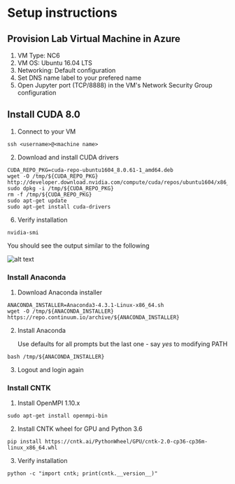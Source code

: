# Setup instructions
## Provision Lab Virtual Machine in Azure
1. VM Type: NC6  
2. VM OS: Ubuntu 16.04 LTS
3. Networking: Default configuration
4. Set DNS name label to your prefered name
5. Open Jupyter port (TCP/8888) in the VM's Network Security Group configuration
## Install CUDA 8.0
1. Connect to your VM
```
ssh <username>@<machine name>
```
2. Download and install CUDA drivers
```
CUDA_REPO_PKG=cuda-repo-ubuntu1604_8.0.61-1_amd64.deb
wget -O /tmp/${CUDA_REPO_PKG} http://developer.download.nvidia.com/compute/cuda/repos/ubuntu1604/x86_64/${CUDA_REPO_PKG} 
sudo dpkg -i /tmp/${CUDA_REPO_PKG}
rm -f /tmp/${CUDA_REPO_PKG}
sudo apt-get update
sudo apt-get install cuda-drivers
```
6. Verify installation
```
nvidia-smi
```
You should see the output similar to the following

![alt text](https://docs.microsoft.com/en-us/azure/virtual-machines/linux/media/n-series-driver-setup/smi.png)

### Install Anaconda
1. Download Anaconda installer
```
ANACONDA_INSTALLER=Anaconda3-4.3.1-Linux-x86_64.sh
wget -O /tmp/${ANACONDA_INSTALLER} https://repo.continuum.io/archive/${ANACONDA_INSTALLER}

```
2. Install Anaconda 
   
   Use defaults for all prompts but the last one - say *yes* to modifying PATH
```
bash /tmp/${ANACONDA_INSTALLER}
```

3. Logout and login again
   

### Install CNTK
1. Install OpenMPI 1.10.x
```
sudo apt-get install openmpi-bin
```
2. Install CNTK wheel for GPU and Python 3.6
```
pip install https://cntk.ai/PythonWheel/GPU/cntk-2.0-cp36-cp36m-linux_x86_64.whl
```
3. Verify installation
```
python -c "import cntk; print(cntk.__version__)"
```







